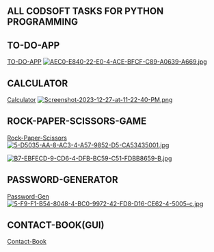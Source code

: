 ## ALL CODSOFT TASKS FOR PYTHON PROGRAMMING

## TO-DO-APP
[TO-DO-APP](./To-Do-App)
[![AEC0-E840-22-E0-4-ACE-BFCF-C89-A0639-A669.jpg](https://i.postimg.cc/zXPHY3G5/AEC0-E840-22-E0-4-ACE-BFCF-C89-A0639-A669.jpg)](https://postimg.cc/QH1dp87n)


## CALCULATOR
[Calculator](./Calculator)
[![Screenshot-2023-12-27-at-11-22-40-PM.png](https://i.postimg.cc/909X3X8X/Screenshot-2023-12-27-at-11-22-40-PM.png)](https://postimg.cc/tnXGWbG8)

## ROCK-PAPER-SCISSORS-GAME
[Rock-Paper-Scissors](./Rock-Paper-Scissors)
[![5-D5035-AA-8-AC3-4-A57-9852-D5-CA53435001.jpg](https://i.postimg.cc/xjm91C5n/5-D5035-AA-8-AC3-4-A57-9852-D5-CA53435001.jpg)](https://postimg.cc/JtRfTRS2)

[![B7-EBFECD-9-CD6-4-DFB-BC59-C51-FDBB8659-B.jpg](https://i.postimg.cc/TwDv17rC/B7-EBFECD-9-CD6-4-DFB-BC59-C51-FDBB8659-B.jpg)](https://postimg.cc/vgbNSv2V)

## PASSWORD-GENERATOR
[Password-Gen](./Password-Generator)
[![5-F9-F1-B54-8048-4-BC0-9972-42-FD8-D16-CE62-4-5005-c.jpg](https://i.postimg.cc/zXd2mwhB/5-F9-F1-B54-8048-4-BC0-9972-42-FD8-D16-CE62-4-5005-c.jpg)](https://postimg.cc/rKrNxrQX)

## CONTACT-BOOK(GUI)
[Contact-Book](./Contact-Book)